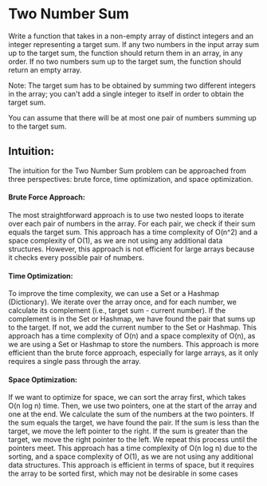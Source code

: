 # Two Number Sum
Write a function that takes in a non-empty array of distinct integers and an integer representing a target sum. If any two numbers in the input array sum up to the target sum, the function should return them in an array, in any order. If no two numbers sum up to the target sum, the function should return an empty
array.

Note: The target sum has to be obtained by summing two different integers in the array; you can't add a single integer to itself in order to obtain the target sum.

You can assume that there will be at most one pair of numbers summing up to the target sum.


## Intuition:
The intuition for the Two Number Sum problem can be approached from three perspectives: brute force, time optimization, and space optimization.

#### Brute Force Approach: 
The most straightforward approach is to use two nested loops to iterate over each pair of numbers in the array. For each pair, we check if their sum equals the target sum. This approach has a time complexity of O(n^2) and a space complexity of O(1), as we are not using any additional data structures. However, this approach is not efficient for large arrays because it checks every possible pair of numbers.

#### Time Optimization: 
To improve the time complexity, we can use a Set or a Hashmap (Dictionary). We iterate over the array once, and for each number, we calculate its complement (i.e., target sum - current number). If the complement is in the Set or Hashmap, we have found the pair that sums up to the target. If not, we add the current number to the Set or Hashmap. This approach has a time complexity of O(n) and a space complexity of O(n), as we are using a Set or Hashmap to store the numbers. This approach is more efficient than the brute force approach, especially for large arrays, as it only requires a single pass through the array.

#### Space Optimization: 
If we want to optimize for space, we can sort the array first, which takes O(n log n) time. Then, we use two pointers, one at the start of the array and one at the end. We calculate the sum of the numbers at the two pointers. If the sum equals the target, we have found the pair. If the sum is less than the target, we move the left pointer to the right. If the sum is greater than the target, we move the right pointer to the left. We repeat this process until the pointers meet. This approach has a time complexity of O(n log n) due to the sorting, and a space complexity of O(1), as we are not using any additional data structures. This approach is efficient in terms of space, but it requires the array to be sorted first, which may not be desirable in some cases
